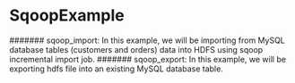 # SqoopExample
####### sqoop_import: In this example, we will be importing from MySQL database tables (customers and orders) data into HDFS using sqoop incremental import job.
####### sqoop_export: In this example, we will be exporting hdfs file into an existing MySQL database table.

